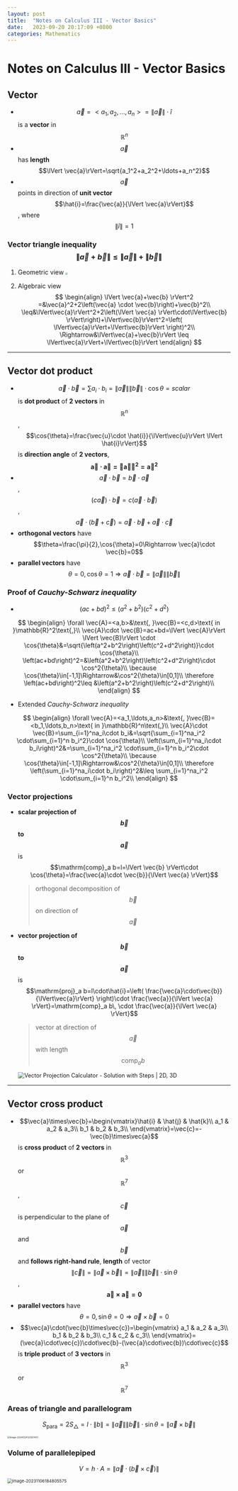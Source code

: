 ```yaml
---
layout: post
title:  "Notes on Calculus III - Vector Basics"
date:   2023-09-20 20:17:09 +0800
categories: Mathematics
---
```


# Notes on Calculus III - Vector Basics

## Vector

* $$\vec{a}=<a_1,a_2,\ldots,a_n>=\lVert \vec{a} \rVert\cdot\hat{i}$$ is a **vector** in $$\mathbb{R}^n$$
* $$\vec{a}$$ has **length** $$\lVert \vec{a}\rVert=\sqrt{a_1^2+a_2^2+\ldots+a_n^2}$$
* $$\vec{a}$$ points in direction of **unit vector** $$\hat{i}=\frac{\vec{a}}{\lVert \vec{a}\rVert}$$, where $$\lVert\hat{i}\rVert=1$$

### Vector triangle inequality $$\lVert \vec{a}+\vec{b} \rVert \leq \lVert \vec{a} \rVert+\lVert \vec{b} \rVert$$

1. Geometric view
   <img src="/assets/img/VectorTriangleRelationship.jpg" style="zoom:33%;">

2. Algebraic view
   $$
   \begin{align}
   \lVert \vec{a}+\vec{b} \rVert^2 =&\vec{a}^2+2\left(\vec{a} \cdot \vec{b}\right)+\vec{b}^2\\
   \leq&\lVert\vec{a}\rVert^2+2\left(\lVert \vec{a} \rVert\cdot\lVert\vec{b} \rVert\right)+\lVert\vec{b}\rVert^2=\left( \lVert\vec{a}\rVert+\lVert\vec{b}\rVert \right)^2\\
   \Rightarrow&\lVert\vec{a}+\vec{b}\rVert \leq \lVert\vec{a}\rVert+\lVert\vec{b}\rVert
   \end{align}
   $$

---

## Vector dot product

* $$\vec{a}\cdot \vec{b}=\sum a_i\cdot b_i=\lVert \vec{a}\rVert \lVert \vec{b}\rVert \cdot \cos{\theta}=scalar$$ is **dot product** of **2 vectors** in $$\mathbb{R}^n$$, $$\cos{\theta}=\frac{\vec{u}\cdot \hat{i}}{\lVert\vec{u}\rVert \lVert \hat{i}\rVert}$$ is **direction angle** of **2 vectors**, $$\mathbf{\vec{a}\cdot \vec{a}=\lVert \vec{a} \rVert^2=\vec{a}^2}$$
* $$\vec{a}\cdot\vec{b}=\vec{b}\cdot\vec{a}$$, $$(c\vec{a})\cdot\vec{b}=c(\vec{a}\cdot\vec{b})$$, $$\vec{a}\cdot\left(\vec{b}+\vec{c}\right)=\vec{a}\cdot\vec{b}+\vec{a}\cdot\vec{c}$$
* **orthogonal vectors** have $$\theta=\frac{\pi}{2},\cos{\theta}=0\Rightarrow \vec{a}\cdot \vec{b}=0$$
* **parallel vectors** have $$\theta=0,\cos{\theta}=1\Rightarrow \vec{a}\cdot \vec{b}=\lVert \vec{a}\rVert \lVert \vec{b}\rVert$$

### Proof of *Cauchy-Schwarz inequality*

* $$\left(ac+bd\right)^2\leq \left(a^2+b^2\right)\left(c^2+d^2\right)$$

$$
\begin{align}
\forall \vec{A}=<a,b>&\text{, }\vec{B}=<c,d>\text{ in }\mathbb{R}^2\text{,}\\
\vec{A}\cdot \vec{B}=ac+bd=\lVert \vec{A}\rVert \lVert \vec{B}\rVert \cdot \cos{\theta}&=\sqrt{\left(a^2+b^2\right)\left(c^2+d^2\right)}\cdot \cos{\theta}\\
\left(ac+bd\right)^2=&\left(a^2+b^2\right)\left(c^2+d^2\right)\cdot \cos^2{\theta}\\
\because \cos{\theta}\in[-1,1]\Rightarrow&\cos^2{\theta}\in[0,1]\\
\therefore \left(ac+bd\right)^2\leq &\left(a^2+b^2\right)\left(c^2+d^2\right)\\
\end{align}
$$

* Extended *Cauchy-Schwarz inequality*

$$
\begin{align}
\forall \vec{A}=<a_1,\ldots,a_n>&\text{, }\vec{B}=<b_1,\ldots,b_n>\text{ in }\mathbb{R}^n\text{,}\\
\vec{A}\cdot \vec{B}=\sum_{i=1}^na_i\cdot b_i&=\sqrt{\sum_{i=1}^na_i^2 \cdot\sum_{i=1}^n b_i^2}\cdot \cos{\theta}\\
\left(\sum_{i=1}^na_i\cdot b_i\right)^2&=\sum_{i=1}^na_i^2 \cdot\sum_{i=1}^n b_i^2\cdot \cos^2{\theta}\\
\because \cos{\theta}\in[-1,1]\Rightarrow&\cos^2{\theta}\in[0,1]\\
\therefore \left(\sum_{i=1}^na_i\cdot b_i\right)^2&\leq \sum_{i=1}^na_i^2 \cdot\sum_{i=1}^n b_i^2\\
\end{align}
$$

### Vector projections

* **scalar projection of $$\vec{b}$$ to $$\vec{a}$$** is $$\mathrm{comp}_a b=l=\lVert \vec{b} \rVert\cdot \cos{\theta}=\frac{\vec{a}\cdot \vec{b}}{\lVert \vec{a} \rVert}$$

  > orthogonal decomposition of $$\vec{b}$$ on direction of $$\vec{a}$$

* **vector projection of $$\vec{b}$$ to $$\vec{a}$$** is $$\mathrm{proj}_a b=l\cdot\hat{i}=\left( \frac{\vec{a}\cdot\vec{b}}{\lVert\vec{a}\rVert} \right)\cdot \frac{\vec{a}}{\lVert \vec{a} \rVert}=\mathrm{comp}_a b\, \cdot \frac{\vec{a}}{\lVert \vec{a} \rVert}$$

  > vector at direction of $$\vec{a}$$ with length $$\mathrm{comp}_a b$$

  <img src="https://calconcalculator.com/wp-content/uploads/2022/01/images-2-1.png" alt="Vector Projection Calculator - Solution with Steps | 2D, 3D" style="zoom:90%;" />

---

## Vector cross product

* $$\vec{a}\times\vec{b}=\begin{vmatrix}\hat{i} & \hat{j} & \hat{k}\\ a_1 & a_2 & a_3\\ b_1 & b_2 & b_3\\ \end{vmatrix}=\vec{c}=-\vec{b}\times\vec{a}$$ is **cross product** of **2 vectors** in $$\mathbb{R}^3$$ or $$\mathbb{R}^7$$, $$\vec{c}$$ is perpendicular to the plane of $$\vec{a}$$ and $$\vec{b}$$ and **follows right-hand rule**, **length** of vector $$\lVert \vec{c}\rVert=\lVert\vec{a}\times\vec{b}\rVert=\lVert\vec{a}\rVert\lVert\vec{b}\rVert\cdot\sin{\theta}$$, $$\mathbf{\vec{a}\times\vec{a}=0}$$
* **parallel vectors** have $$\theta=0,\sin{\theta}=0\Rightarrow\vec{a}\times\vec{b}=0$$
* $$\vec{a}\cdot(\vec{b}\times\vec{c})=\begin{vmatrix} a_1 & a_2 & a_3\\ b_1 & b_2 & b_3\\ c_1 & c_2 & c_3\\ \end{vmatrix}=(\vec{a}\cdot\vec{c})\cdot\vec{b}-(\vec{a}\cdot\vec{b})\cdot\vec{c}$$ is **triple product** of **3 vectors** in $$\mathbb{R}^3$$ or $$\mathbb{R}^7$$

### Areas of triangle and parallelogram

$$S_{\mathrm{para}}=2S_\triangle=l\cdot \lVert b\rVert=\lVert\vec{a}\rVert\lVert\vec{b}\rVert\cdot\sin{\theta}=\lVert\vec{a}\times\vec{b}\rVert$$

<img src="C:\Users\yangy\AppData\Roaming\Typora\typora-user-images\image-20240124122921431.png" alt="image-20240124122921431" style="zoom:35%;" />

### Volume of parallelepiped

$$V=h\cdot A=\lVert \vec{a}\cdot(\vec{b}\times\vec{c})\rVert$$

<img src="C:\Users\yangy\AppData\Roaming\Typora\typora-user-images\image-20231106184805575.png" alt="image-20231106184805575" style="zoom:67%;" />
